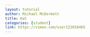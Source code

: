 ```yaml
---
layout: tutorial
author: Michael McDermott
title: Kat
categories: [student]
link: https://vimeo.com/user122018465
---
```

